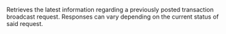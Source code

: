 
Retrieves the latest information regarding a previously posted transaction broadcast request. Responses can vary depending on the current status of said request.

